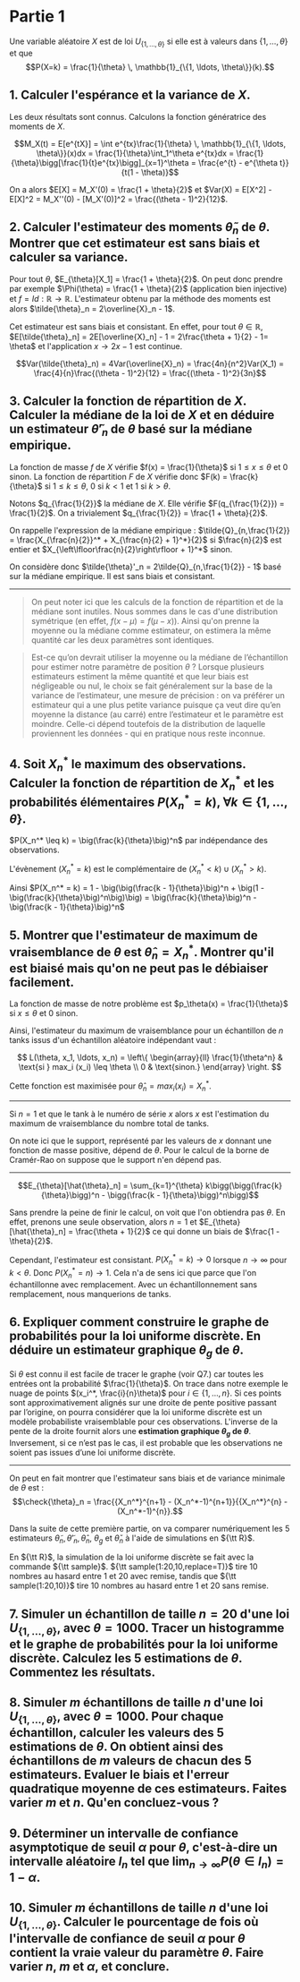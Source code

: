 # Partie 1

Une variable aléatoire $X$ est de loi ${U}_{\{1,\ldots,\theta\}}$ si elle est à valeurs dans $\{1, \ldots, \theta\}$ et que 
$$P(X=k) = \frac{1}{\theta} \, \mathbb{1}_{\{1, \ldots, \theta\}}(k).$$

## 1. Calculer l'espérance et la variance de $X$. 

Les deux résultats sont connus. Calculons la fonction génératrice des moments de $X$.

$$M_X(t) = E[e^{tX}] = \int e^{tx}\frac{1}{\theta} \, \mathbb{1}_{\{1, \ldots, \theta\}}(x)dx = \frac{1}{\theta}\int_1^\theta e^{tx}dx = \frac{1}{\theta}\bigg[\frac{1}{t}e^{tx}\bigg]_{x=1}^\theta = \frac{e^{t} - e^{\theta t}}{t(1 - \theta)}$$

On a alors $E[X] = M_X'(0) = \frac{1 + \theta}{2}$ et $Var(X) = E[X^2] - E[X]^2 = M_X''(0) - [M_X'(0)]^2 = \frac{(\theta - 1)^2}{12}$.

## 2. Calculer l'estimateur des moments $\tilde{\theta}_n$ de $\theta$. Montrer que cet estimateur est sans biais et calculer sa variance.

Pour tout $\theta$, $E_{\theta}[X_1] = \frac{1 + \theta}{2}$. On peut donc prendre par exemple $\Phi(\theta) = \frac{1 + \theta}{2}$ (application bien injective) et $f = Id : \mathbb{R} \rightarrow \mathbb{R}$. L'estimateur obtenu par la méthode des moments est alors $\tilde{\theta}_n = 2\overline{X}_n - 1$.

Cet estimateur est sans biais et consistant.
En effet, pour tout $\theta \in \mathbb{R}$, $E[\tilde{\theta}_n] = 2E[\overline{X}_n] - 1 = 2\frac{\theta + 1}{2} - 1= \theta$ et l'application $x \rightarrow 2x - 1$ est continue.

$$Var(\tilde{\theta}_n) = 4Var(\overline{X}_n) = \frac{4n}{n^2}Var(X_1) = \frac{4}{n}\frac{(\theta - 1)^2}{12} = \frac{(\theta - 1)^2}{3n}$$

## 3. Calculer la fonction de répartition de $X$. Calculer la médiane de la loi de $X$ et en déduire un estimateur $\tilde{\theta}'_n$ de $\theta$ basé sur la médiane empirique.

La fonction de masse $f$ de $X$ vérifie $f(x) = \frac{1}{\theta}$ si $1 \leq x \leq \theta$ et $0$ sinon. La fonction de répartition $F$ de $X$ vérifie donc $F(k) = \frac{k}{\theta}$ si $1 \leq k \leq \theta$, $0$ si $k < 1$ et $1$ si $k > \theta$.

Notons $q_{\frac{1}{2}}$ la médiane de $X$. Elle vérifie $F(q_{\frac{1}{2}}) = \frac{1}{2}$. On a trivialement $q_{\frac{1}{2}} = \frac{1 + \theta}{2}$.

On rappelle l'expression de la médiane empirique : $\tilde{Q}_{n,\frac{1}{2}} = \frac{X_{\frac{n}{2}}^* + X_{\frac{n}{2} + 1}^*}{2}$ si $\frac{n}{2}$ est entier et $X_{\left\lfloor\frac{n}{2}\right\rfloor + 1}^*$ sinon.

On considère donc $\tilde{\theta}'_n = 2\tilde{Q}_{n,\frac{1}{2}} - 1$ basé sur la médiane empirique. Il est sans biais et consistant.

---

> On peut noter ici que les calculs de la fonction de répartition et de la médiane sont inutiles.
Nous sommes dans le cas d'une distribution symétrique (en effet, $f(x - \mu) = f(\mu - x)$). Ainsi qu'on prenne la moyenne ou la médiane comme estimateur, on estimera la même quantité car les deux paramètres sont identiques.

> Est-ce qu’on devrait utiliser la moyenne ou la médiane de l’échantillon pour estimer notre paramètre de position $\theta$ ? Lorsque plusieurs estimateurs estiment la même quantité et que leur biais est négligeable ou nul, le choix se fait généralement sur la base de la variance de l’estimateur, une mesure de précision : on va préférer un estimateur qui a une plus petite variance puisque ça veut dire qu’en moyenne la distance (au carré) entre l’estimateur et le paramètre est moindre. Celle-ci dépend toutefois de la distribution de laquelle proviennent les données - qui en pratique nous reste inconnue.

## 4. Soit $X_n^*$ le maximum des observations. Calculer la fonction de répartition de $X_n^*$ et les probabilités élémentaires $P(X_n^*=k)$, $\forall k \in \{1, \ldots, \theta\}$.

$P(X_n^* \leq k) = \big(\frac{k}{\theta}\big)^n$ par indépendance des observations.

L'évènement $(X_n^* = k)$ est le complémentaire de $(X_n^* < k) \cup (X_n^* > k)$.

Ainsi $P(X_n^* = k) = 1 - \big(\big(\frac{k - 1}{\theta}\big)^n + \big(1 - \big(\frac{k}{\theta}\big)^n\big)\big) = \big(\frac{k}{\theta}\big)^n - \big(\frac{k - 1}{\theta}\big)^n$

## 5. Montrer que l'estimateur de maximum de vraisemblance de $\theta$ est $\hat{\theta}_n=X_n^*$. Montrer qu'il est biaisé mais qu'on ne peut pas le débiaiser facilement.

La fonction de masse de notre problème est $p_\theta(x) = \frac{1}{\theta}$ si $x \leq \theta$ et $0$ sinon.

Ainsi, l'estimateur du maximum de vraisemblance pour un échantillon de $n$ tanks issus d'un échantillon aléatoire indépendant vaut :

$$
L(\theta, x_1, \ldots, x_n) = \left\{
    \begin{array}{ll}
        \frac{1}{\theta^n} & \text{si } max_i (x_i) \leq \theta \\
        0 & \text{sinon.}
    \end{array}
\right.
$$

Cette fonction est maximisée pour $\hat{\theta}_n = max_i (x_i) = X_n^*$.

---
Si $n = 1$ et que le tank à le numéro de série $x$ alors $x$ est l'estimation du maximum de vraisemblance du nombre total de tanks.

On note ici que le support, représenté par les valeurs de $x$ donnant une fonction de masse positive, dépend de $\theta$. Pour le calcul de la borne de Cramér-Rao on suppose que le support n'en dépend pas.

---

$$E_{\theta}[\hat{\theta}_n] = \sum_{k=1}^{\theta} k\bigg(\bigg(\frac{k}{\theta}\bigg)^n - \bigg(\frac{k - 1}{\theta}\bigg)^n\bigg)$$

Sans prendre la peine de finir le calcul, on voit que l'on obtiendra pas $\theta$. En effet, prenons une seule observation, alors $n = 1$ et $E_{\theta}[\hat{\theta}_n] = \frac{\theta + 1}{2}$ ce qui donne un biais de $\frac{1 - \theta}{2}$.

Cependant, l'estimateur est consistant. $P(X_n^* = k) \rightarrow 0$ lorsque $n \rightarrow \infty$ pour $k < \theta$. Donc $P(X_n^* = n) \rightarrow 1$.
Cela n'a de sens ici que parce que l'on échantillonne avec remplacement. Avec un échantillonnement sans remplacement, nous manquerions de tanks.

## 6. Expliquer comment construire le graphe de probabilités pour la loi uniforme discrète. En déduire un estimateur graphique $\theta_g$ de $\theta$.

Si $\theta$ est connu il est facile de tracer le graphe (voir Q7.) car toutes les entrées ont la probabilité $\frac{1}{\theta}$. On trace dans notre exemple le nuage de points $(x_i^*, \frac{i}{n}\theta)$ pour $i \in \{1, \ldots, n\}$. Si ces points sont approximativement alignés sur une droite de pente positive passant par l’origine, on pourra considérer que la loi uniforme discrète est un modèle probabiliste vraisemblable pour ces observations. L'inverse de la pente de la droite fournit alors une **estimation graphique $\theta_g$ de $\theta$**. Inversement, si ce n’est pas le cas, il est probable que les observations ne soient pas issues d’une loi uniforme discrète.

---

On peut en fait montrer que l'estimateur sans biais et de variance minimale de $\theta$ est :
$$\check{\theta}_n = \frac{{X_n^*}^{n+1} - (X_n^*-1)^{n+1}}{{X_n^*}^{n} - (X_n^*-1)^{n}}.$$

Dans la suite de cette première partie, on va comparer numériquement les 5 estimateurs $\tilde{\theta}_n, \tilde{\theta}'_n, \hat{\theta}_n$, $\theta_g$ et $\check{\theta}_n$ à l'aide de simulations en ${\tt R}$.

En ${\tt R}$, la simulation de la loi uniforme discrète se fait avec la commande ${\tt sample}$. ${\tt sample(1:20,10,replace=T)}$ tire 10 nombres au hasard entre 1 et 20 avec remise, tandis que ${\tt sample(1:20,10)}$ tire 10 nombres au hasard entre 1 et 20 sans remise.

## 7. Simuler un échantillon de taille $n=20$ d'une loi ${U}_{\{1,\ldots,\theta\}}$, avec $\theta=1000$. Tracer un histogramme et le graphe de probabilités pour la loi uniforme discrète. Calculez les 5 estimations de $\theta$. Commentez les résultats.

## 8. Simuler $m$ échantillons de taille $n$ d'une loi ${U}_{\{1,\ldots,\theta\}}$, avec $\theta=1000$. Pour chaque échantillon, calculer les valeurs des 5 estimations de $\theta$. On obtient ainsi des échantillons de $m$ valeurs de chacun des 5 estimateurs. Evaluer le biais et l'erreur quadratique moyenne de ces estimateurs. Faites varier $m$ et $n$. Qu'en concluez-vous ?

## 9. Déterminer un intervalle de confiance asymptotique de seuil $\alpha$ pour $\theta$, c'est-à-dire un intervalle aléatoire $I_n$ tel que $\lim_{n \rightarrow \infty} P(\theta \in I_n)=1-\alpha.$

## 10. Simuler $m$ échantillons de taille $n$ d'une loi ${U}_{\{1,\ldots,\theta\}}$. Calculer le pourcentage de fois où l'intervalle de confiance de seuil $\alpha$ pour $\theta$ contient la vraie valeur du paramètre $\theta$. Faire varier $n$, $m$ et $\alpha$, et conclure. 